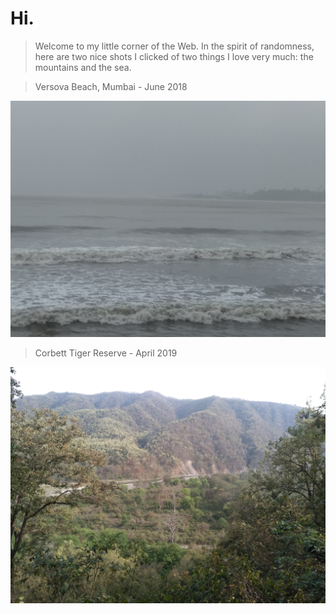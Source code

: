 # Hi.

> Welcome to my little corner of the Web. In the spirit of randomness, here are two nice shots I clicked of two things I love very much: the mountains and the sea.

> Versova Beach, Mumbai - June 2018

![](_media/sea.jpg)

> Corbett Tiger Reserve - April 2019

![](_media/mountains.jpg)
